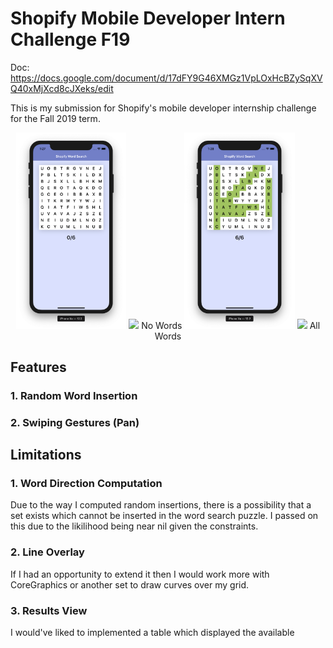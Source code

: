 # Shopify Mobile Developer Intern Challenge F19

Doc: https://docs.google.com/document/d/17dFY9G46XMGz1VpLOxHcBZySqXVQ40xMjXcd8cJXeks/edit

This is my submission for Shopify's mobile developer internship challenge for the Fall 2019 term.

<p align="center">
  <img src="new.png" width="35%"> <img src="collection-detail.png" width="35%">
  No Words
  <img src="completed.png" width="35%"> <img src="collection-detail-se.png" width="35%">
  All Words
</p>

## Features
### 1. Random Word Insertion
### 2. Swiping Gestures (Pan)

## Limitations

### 1. Word Direction Computation
Due to the way I computed random insertions, there is a possibility that a set exists which cannot be inserted in the word search puzzle. I passed on this due to the likilihood being near nil given the constraints.

### 2. Line Overlay
If I had an opportunity to extend it then I would work more with CoreGraphics or another set to draw curves over my grid.

### 3. Results View
I would've liked to implemented a table which displayed the available 


